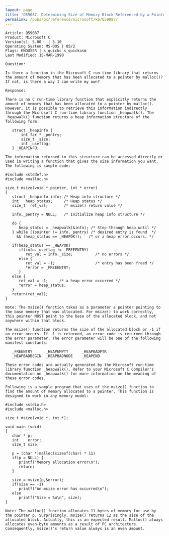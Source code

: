 ```yaml
---
layout: page
title: "Q59087: Determining Size of Memory Block Referenced by a Pointer"
permalink: /pubs/pc/reference/microsoft/kb/Q59087/
---
```


	Article: Q59087
	Product: Microsoft C
	Version(s): 5.00   | 5.10
	Operating System: MS-DOS | OS/2
	Flags: ENDUSER | s_quickc s_quickasm
	Last Modified: 15-MAR-1990
	
	Question:
	
	Is there a function in the Microsoft C run-time library that returns
	the amount of memory that has been allocated to a pointer by malloc()?
	If not, is there a way I can write my own?
	
	Response:
	
	There is no C run-time library function that explicitly returns the
	amount of memory that has been allocated to a pointer by malloc().
	However, it is possible to retrieve this information indirectly
	through the Microsoft C run-time library function _heapwalk(). The
	_heapwalk() function returns a heap information structure of the
	following form:
	
	   struct _heapinfo {
	       int far * _pentry;
	       size_t _size;
	       int _useflag;
	   } _HEAPINFO;
	
	The information returned in this structure can be accessed directly or
	used in writing a function that gives the size information you want.
	The following is sample code:
	
	#include <stddef.h>
	#include <malloc.h>
	
	size_t msize(void * pointer, int * error)
	{
	   struct _heapinfo info; /* Heap info structure */
	   int   heap_status;     /* Heap status */
	   size_t  ret_val;       /* msize() return value */
	
	   info._pentry = NULL;   /* Initialize heap info structure */
	
	   do {
	      heap_status = _heapwalk(&info); /* Step through heap until */
	   } while ((pointer != info._pentry) /* desired entry is found  */
	     && (heap_status == _HEAPOK));   /* or a heap error occurs. */
	
	   if(heap_status == _HEAPOK)
	      if(info._useflag != _FREEENTRY)
	         ret_val = info._size;          /* no errors */
	      else {
	         ret_val = -1;                  /* entry has been freed */
	         *error = _FREEENTRY;
	      }
	   else {
	      ret_val = -1;     /* a heap error occurred */
	      *error = heap_status;
	   }
	   return(ret_val);
	}
	
	Note: The msize() function takes as a parameter a pointer pointing to
	the base memory that was allocated. For msize() to work correctly,
	this pointer MUST point to the base of the allocated block, and not
	anywhere within that block.
	
	The msize() function returns the size of the allocated block or -1 if
	an error occurs. If -1 is returned, an error code is returned through
	the error parameter. The error parameter will be one of the following
	manifest constants:
	
	   _FREENTRY      _HEAPEMPTY      _HEAPBADPTR
	   _HEAPBADBEGIN  _HEAPBADNODE    _HEAPEND
	
	These error codes are actually generated by the Microsoft run-time
	library function _heapwalk(). Refer to your Microsoft C Compiler's
	documentation on _heapwalk() for more information on the meaning of
	these error codes.
	
	Following is a sample program that uses of the msize() function to
	find the amount of memory allocated to a pointer. This function is
	designed to work in any memory model:
	
	#include <stdio.h>
	#include <malloc.h>
	
	size_t msize(void *, int *);
	
	void main (void)
	{
	   char * p;
	   int    error;
	   size_t size;
	
	   p = (char *)malloc(sizeof(char) * 11)
	   if(p = NULL) {
	      printf("Memory allocation error\n");
	      return;
	   }
	
	   size = msize(p,&error);
	   if(size == -1)
	      printf("An msize error has occurred\n");
	   else
	      printf("Size = %u\n", size);
	}
	
	Note: The malloc() function allocates 11 bytes of memory for use by
	the pointer p. Surprisingly, msize() returns 12 as the size of the
	allocated block. Actually, this is an expected result. Malloc() always
	allocates even-byte amounts as a result of PC architecture.
	Consequently, msize()'s return value always is an even amount.
